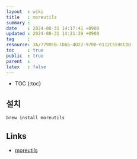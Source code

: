```yaml
---
layout  : wiki
title   : moreutils
summary : 
date    : 2024-08-31 14:17:41 +0900
updated : 2024-08-31 14:21:39 +0900
tag     : 
resource: 3A/779DEB-1DA5-4D22-970D-6112C559CCDD
toc     : true
public  : true
parent  : 
latex   : false
---
```

* TOC
{:toc}

## 설치

```
brew install moreutils
```

## Links

- [moreutils](https://joeyh.name/code/moreutils/ )

